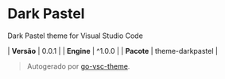 # Dark Pastel

Dark Pastel theme for Visual Studio Code

| **Versão** | 0.0.1 |
| **Engine** | ^1.0.0 |
| **Pacote** | theme-darkpastel |

> Autogerado por [go-vsc-theme](https://github.com/natalbu/go-vsc-theme).
